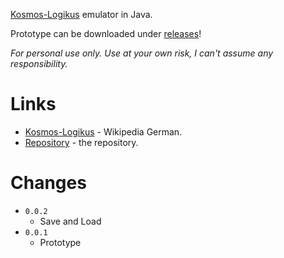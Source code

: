 [Kosmos-Logikus](https://de.wikipedia.org/wiki/Logikus) emulator in Java.

Prototype can be downloaded under [releases](https://github.com/CHeuberger/JLogikus/releases)!

*For personal use only. Use at your own risk, I can't assume any responsibility.*

# Links

* [Kosmos-Logikus](https://de.wikipedia.org/wiki/Logikus) - Wikipedia German.
* [Repository](https://github.com/CHeuberger/JLogikus) - the repository.

# Changes

* `0.0.2`
  * Save and Load
* `0.0.1`
  * Prototype
